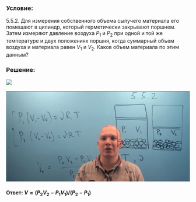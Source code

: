 ###  Условие:

$5.5.2.$ Для измерения собственного объема сыпучего материала его помещают в цилиндр, который герметически закрывают поршнем. Затем измеряют давление воздуха $P_1$ и $P_2$ при одной и той же температуре и двух положениях поршня, когда суммарный объем воздуха и материала равен $V_1$ и $V_2$. Каков объем материала по этим данным?

###  Решение:

![](https://www.youtube.com/embed/tzhza7Krtfw)

![|1766x865, 67%](../../img/5.5.2/01.png)

#### Ответ: $V = (P_2V_2 − P_1V_1)/(P_2 − P_1)$
